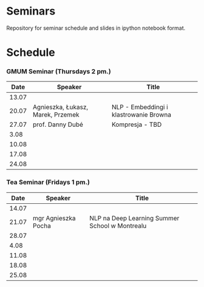 # Seminars
Repository for seminar schedule and slides in ipython notebook format.

# Schedule
### GMUM Seminar (Thursdays 2 pm.)
| Date  | Speaker                                            | Title                                                      |
|-------|----------------------------------------------------|----------------------------------------------------------- |     
| 13.07 |                                                    |                                                            |
| 20.07 | Agnieszka, Łukasz, Marek, Przemek                  | NLP - Embeddingi i klastrowanie Browna                     |
| 27.07 | prof. Danny Dubé                                   | Kompresja - TBD                                            |
|  3.08 |                                                    |                                                            |
| 10.08 |                                                    |                                                            |
| 17.08 |                                                    |                                                            |
| 24.08 |                                                    |                                                            |

### Tea Seminar (Fridays 1 pm.)
| Date  | Speaker                                            | Title                                                      |
|-------|----------------------------------------------------|----------------------------------------------------------- | 
| 14.07 |                                                    |                                                            |
| 21.07 | mgr Agnieszka Pocha                                | NLP na Deep Learning Summer School w Montrealu             |
| 28.07 |                                                    |                                                            |
|  4.08 |                                                    |                                                            |
| 11.08 |                                                    |                                                            |
| 18.08 |                                                    |                                                            |
| 25.08 |                                                    |                                                            |
